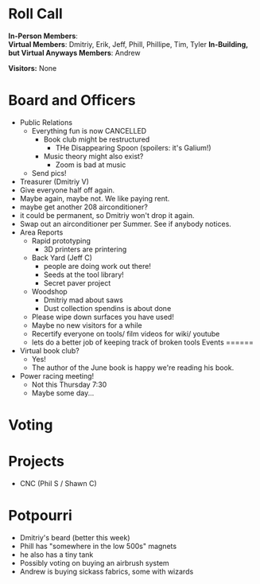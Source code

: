 Roll Call
=========
**In-Person Members**:  
**Virtual Members**: Dmitriy, Erik, Jeff, Phill, Phillipe, Tim, Tyler
**In-Building, but Virtual Anyways Members**:  Andrew

**Visitors:** None

Board and Officers
==================
- Public Relations
  - Everything fun is now CANCELLED
    - Book club might be restructured
      - THe Disappearing Spoon (spoilers: it's Galium!)
    - Music theory might also exist?
      - Zoom is bad at music
  - Send pics!
- Treasurer (Dmitriy V)
 - Give everyone half off again.
  - Maybe again, maybe not. We like paying rent.
 - maybe get another 208 airconditioner? 
  - it could be permanent, so Dmitriy won't drop it again.
  - Swap out an airconditioner per Summer. See if anybody notices.
- Area Reports
  - Rapid prototyping
    - 3D printers are printering
  - Back Yard (Jeff C)
    - people are doing work out there!
    - Seeds at the tool library!
    - Secret paver project
  - Woodshop
    - Dmitriy mad about saws
    - Dust collection spendins is about done
  - Please wipe down surfaces you have used!
  - Maybe no new visitors for a while
  - Recertify everyone on tools/ film videos for wiki/ youtube
  - lets do a better job of keeping track of broken tools
Events
======
- Virtual book club?
  - Yes!
  - The author of the June book is happy we're reading his book.
- Power racing meeting!
  - Not this Thursday 7:30
  - Maybe some day...
  
Voting
======

Projects
========
- CNC (Phil S / Shawn C)
  

Potpourri
=========
- Dmitriy's beard (better this week)
- Phill has "somewhere in the low 500s" magnets
- he also has a tiny tank
- Possibly voting on buying an airbrush system
- Andrew is buying sickass fabrics, some with wizards
